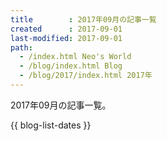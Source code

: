 ```yaml
---
title        : 2017年09月の記事一覧
created      : 2017-09-01
last-modified: 2017-09-01
path:
  - /index.html Neo's World
  - /blog/index.html Blog
  - /blog/2017/index.html 2017年
---
```


2017年09月の記事一覧。

{{ blog-list-dates }}
